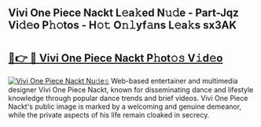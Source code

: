 ## Vivi One Piece Nackt L𝚎a𝚔ed N𝚞𝚍e - Part-Jqz Vi𝚍𝚎o P𝚑𝚘tos - H𝚘𝚝 O𝚗𝚕yf𝚊ns L𝚎a𝚔s sx3AK

# <h2><a href="http://kfdi7p.oniu.top/?m=Vivi+One+Piece+Nackt">🔗👉 🔴 Vivi One Piece Nackt P𝚑ot𝚘𝚜 V𝚒d𝚎o</a></h2>

[![Vivi One Piece Nackt Nu𝚍e𝚜](https://i.imgur.com/0qMVB7G.gif)](http://kfdi7p.oniu.top/?m=Vivi+One+Piece+Nackt)
Web-based entertainer and multimedia designer Vivi One Piece Nackt, known for disseminating dance and lifestyle knowledge through popular dance trends and brief videos. Vivi One Piece Nackt's public image is marked by a welcoming and genuine demeanor, while the private aspects of his life remain cloaked in secrecy.  
